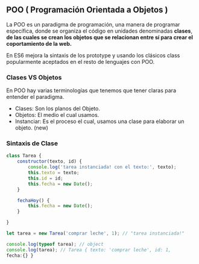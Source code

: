 ## POO ( Programación Orientada a Objetos )

La POO es un paradigma de programación, una manera de  programar específica, donde se organiza el código en unidades denominadas **clases**, **de las cuales se crean los objetos que se relacionan entre sí para crear el coportamiento de la web.**

En  ES6 mejora la sintaxis de los prototype y usando los clásicos class popularmente aceptados en el resto de lenguajes con POO.

### **Clases VS Objetos**

En POO hay varias terminologías que tenemos que tener claras para entender el paradigma. 

- Clases: Son  los planos del Objeto.
- Objetos: El medio el cual usamos.
- Instanciar: Es el proceso el cual, usamos una clase para elaborar un objeto. (new)

### Sintaxis de Clase

```jsx
class Tarea {
	constructor(texto, id) {
		console.log('tarea instanciada! con el texto:', texto);
		this.texto = texto;
		this.id = id;
		this.fecha = new Date();
	}

	fechaHoy() {
		this.fecha = new Date();
	}

}
```

```jsx
let tarea = new Tarea('comprar leche', 1); // "tarea instanciada!"

console.log(typeof tarea); // object
console.log(tarea); // Tarea { texto: 'comprar leche', id: 1,
fecha:{} }
```